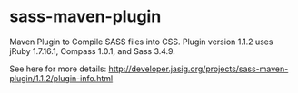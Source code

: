 sass-maven-plugin
=================

Maven Plugin to Compile SASS files into CSS. Plugin version 1.1.2 uses jRuby 1.7.16.1, Compass 1.0.1, and Sass 3.4.9.

See here for more details: http://developer.jasig.org/projects/sass-maven-plugin/1.1.2/plugin-info.html
